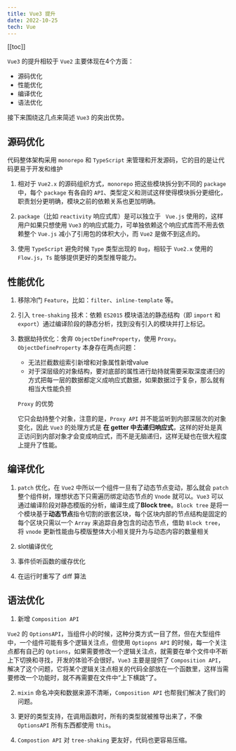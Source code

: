 ```yaml
---
title: Vue3 提升
date: 2022-10-25
tech: Vue
---
```


[[toc]]

`Vue3` 的提升相较于 `Vue2` 主要体现在4个方面：
- 源码优化
- 性能优化
- 编译优化
- 语法优化  


接下来围绕这几点来简述 `Vue3` 的突出优势。
## 源码优化
代码整体架构采用 `monorepo` 和 `TypeScript` 来管理和开发源码，它的目的是让代码更易于开发和维护

1. 相对于 `Vue2.x` 的源码组织方式，`monorepo` 把这些模块拆分到不同的 `package` 中，每个 `package` 有各自的 `API`、类型定义和测试这样使得模块拆分更细化，职责划分更明确，模块之前的依赖关系也更加明确。

2. `package`（比如 `reactivity` 响应式库）是可以独立于 ` Vue.js` 使用的，这样用户如果只想使用 `Vue3` 的响应式能力，可单独依赖这个响应式库而不用去依赖整个 `Vue.js` 减小了引用包的体积大小，而 `Vue2` 是做不到这点的。

3. 使用 `TypeScript` 避免时候 `Type` 类型出现的 `Bug`，相较于 `Vue2.x` 使用的 `Flow.js`，`Ts` 能够提供更好的类型推导能力。

## 性能优化

1. 移除冷门 `Feature`，比如：`filter`、`inline-template` 等。
2. 引入 `tree-shaking` 技术：依赖 `ES2015` 模块语法的静态结构（即 `import` 和 `export`）通过编译阶段的静态分析，找到没有引入的模块并打上标记。
3. 数据劫持优化：舍弃 `ObjectDefineProperty`，使用 `Proxy`。  
`ObjectDefineProperty` 本身存在两点问题：  
   - 无法拦截数组索引新增和对象属性新增value
   - 对于深层级的对象结构，要对底部的属性进行劫持就需要采取深度递归的方式把每一层的数据都定义成响应式数据，如果数据过于复杂，那么就有相当大性能负担

   `Proxy` 的优势   
   
   它只会劫持整个对象，注意的是，`Proxy API` 并不能监听到内部深层次的对象变化，因此 `Vue3` 的处理方式是 **在 getter 中去递归响应式**，这样的好处是真正访问到内部对象才会变成响应式，而不是无脑递归，这样无疑也在很大程度上提升了性能。

## 编译优化

1. `patch` 优化，在 `Vue2` 中所以一个组件一旦有了动态节点变动，那么就会 `patch` 整个组件树，理想状态下只需遍历绑定动态节点的 `Vnode` 就可以。`Vue3` 可以通过编译阶段对静态模版的分析，编译生成了**Block tree**。`Block tree` 是将一个模块基于**动态节点**指令切割的嵌套区块，每个区块内部的节点结构是固定的每个区块只需以一个 `Array` 来追踪自身包含的动态节点，借助 `Block tree`，将 `vnode` 更新性能由与模版整体大小相关提升为与动态内容的数量相关

2. slot编译优化
3. 事件侦听函数的缓存优化
4. 在运行时重写了 diff 算法

## 语法优化
1. 新增 `Composition API`  


`Vue2` 的 `OptionsAPI`，当组件小的时候，这种分类方式一目了然，但在大型组件中，一个组件可能有多个逻辑关注点，但使用 `Optiopns API` 的时候，每一个关注点都有自己的 `Options`，如果需要修改一个逻辑关注点，就需要在单个文件中不断上下切换和寻找，开发的体验不会很好。`Vue3` 主要是提供了 `Composition API`，解决了这个问题，它将某个逻辑关注点相关的代码全部放在一个函数里，这样当需要修改一个功能时，就不再需要在文件中“上下横跳”了。  

2. `mixin` 命名冲突和数据来源不清晰，`Composition API` 也帮我们解决了我们的问题。  

3. 更好的类型支持，在调用函数时，所有的类型就被推导出来了，不像 `OptionsAPI` 所有东西都使用 `this`。  

4. `Compostion API` 对 `tree-shaking` 更友好，代码也更容易压缩。  